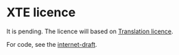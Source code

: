 XTE licence
================

It is pending.
The  licence will based on 
[Translation licence](http://www.in3activa.org/LPT_ENv1r5).

For code, see the [internet-draft](http://www.in3activa.org/dic/).
